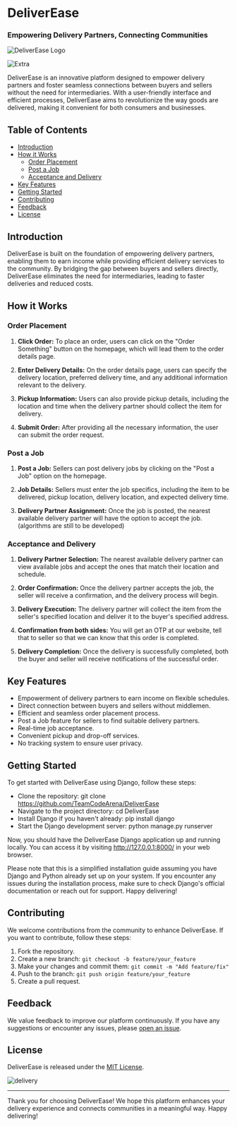 # DeliverEase 
### Empowering Delivery Partners, Connecting Communities

![DeliverEase Logo](https://gcdnb.pbrd.co/images/nlDr0mgn0Nkp.png)

![Extra](https://gcdnb.pbrd.co/images/UkjcafJdZxhy.png)

DeliverEase is an innovative platform designed to empower delivery partners and foster seamless connections between buyers and sellers without the need for intermediaries. With a user-friendly interface and efficient processes, DeliverEase aims to revolutionize the way goods are delivered, making it convenient for both consumers and businesses.

## Table of Contents

- [Introduction](#introduction)
- [How it Works](#how-it-works)
  - [Order Placement](#order-placement)
  - [Post a Job](#post-a-job)
  - [Acceptance and Delivery](#acceptance-and-delivery)
- [Key Features](#key-features)
- [Getting Started](#getting-started)
- [Contributing](#contributing)
- [Feedback](#feedback)
- [License](#license)

## Introduction

DeliverEase is built on the foundation of empowering delivery partners, enabling them to earn income while providing efficient delivery services to the community. By bridging the gap between buyers and sellers directly, DeliverEase eliminates the need for intermediaries, leading to faster deliveries and reduced costs.

## How it Works

### Order Placement

1. **Click Order:** To place an order, users can click on the "Order Something" button on the homepage, which will lead them to the order details page.

2. **Enter Delivery Details:** On the order details page, users can specify the delivery location, preferred delivery time, and any additional information relevant to the delivery.

3. **Pickup Information:** Users can also provide pickup details, including the location and time when the delivery partner should collect the item for delivery.

4. **Submit Order:** After providing all the necessary information, the user can submit the order request.

### Post a Job

1. **Post a Job:** Sellers can post delivery jobs by clicking on the "Post a Job" option on the homepage.

2. **Job Details:** Sellers must enter the job specifics, including the item to be delivered, pickup location, delivery location, and expected delivery time.

3. **Delivery Partner Assignment:** Once the job is posted, the nearest available delivery partner will have the option to accept the job. (algorithms are still to be developed)

### Acceptance and Delivery

1. **Delivery Partner Selection:** The nearest available delivery partner can view available jobs and accept the ones that match their location and schedule.

2. **Order Confirmation:** Once the delivery partner accepts the job, the seller will receive a confirmation, and the delivery process will begin.

3. **Delivery Execution:** The delivery partner will collect the item from the seller's specified location and deliver it to the buyer's specified address.

4. **Confirmation from both sides:** You will get an OTP at our website, tell that to seller so that we can know that this order is completed.

5. **Delivery Completion:** Once the delivery is successfully completed, both the buyer and seller will receive notifications of the successful order.

## Key Features

- Empowerment of delivery partners to earn income on flexible schedules.
- Direct connection between buyers and sellers without middlemen.
- Efficient and seamless order placement process.
- Post a Job feature for sellers to find suitable delivery partners.
- Real-time job acceptance.
- Convenient pickup and drop-off services.
- No tracking system to ensure user privacy.

## Getting Started

To get started with DeliverEase using Django, follow these steps:

- Clone the repository: git clone https://github.com/TeamCodeArena/DeliverEase
- Navigate to the project directory: cd DeliverEase
- Install Django if you haven't already: pip install django
 - Start the Django development server: python manage.py runserver

Now, you should have the DeliverEase Django application up and running locally. You can access it by visiting http://127.0.0.1:8000/ in your web browser.

Please note that this is a simplified installation guide assuming you have Django and Python already set up on your system. If you encounter any issues during the installation process, make sure to check Django's official documentation or reach out for support. Happy delivering!

## Contributing

We welcome contributions from the community to enhance DeliverEase. If you want to contribute, follow these steps:

1. Fork the repository.
2. Create a new branch: `git checkout -b feature/your_feature`
3. Make your changes and commit them: `git commit -m "Add feature/fix"`
4. Push to the branch: `git push origin feature/your_feature`
5. Create a pull request.

## Feedback

We value feedback to improve our platform continuously. If you have any suggestions or encounter any issues, please [open an issue](https://github.com/TeamCodeArena/DeliverEase/issues).

## License

DeliverEase is released under the [MIT License](https://opensource.org/licenses/MIT).


![delivery](https://gcdnb.pbrd.co/images/GbLnj1MXCQRu.jpg?o=1)



---

Thank you for choosing DeliverEase! We hope this platform enhances your delivery experience and connects communities in a meaningful way. Happy delivering!
